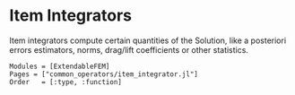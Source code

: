 # Item Integrators

Item integrators compute certain quantities of the Solution, like a posteriori errors estimators, norms, drag/lift coefficients or other statistics.


```@autodocs
Modules = [ExtendableFEM]
Pages = ["common_operators/item_integrator.jl"]
Order   = [:type, :function]
```
